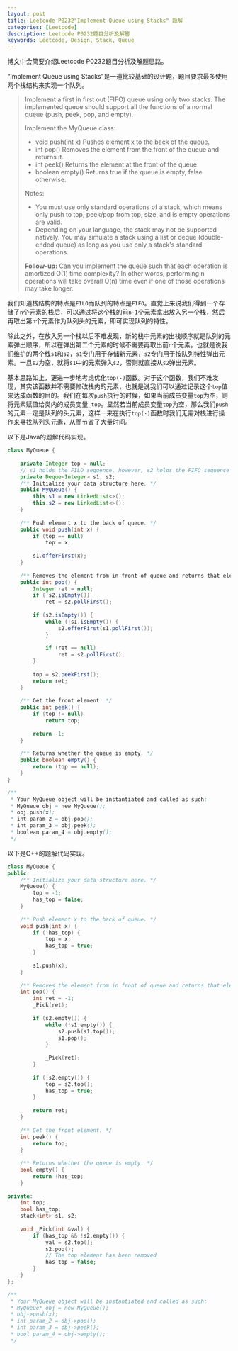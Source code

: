 ```yaml
---
layout: post
title: Leetcode P0232"Implement Queue using Stacks" 题解
categories: [Leetcode]
description: Leetcode P0232题目分析及解答
keywords: Leetcode, Design, Stack, Queue
---
```


博文中会简要介绍Leetcode P0232题目分析及解题思路。

“Implement Queue using Stacks”是一道比较基础的设计题，题目要求最多使用两个栈结构来实现一个队列。

> Implement a first in first out (FIFO) queue using only two stacks. The implemented queue should support all the functions of a normal queue (push, peek, pop, and empty).
> 
> Implement the MyQueue class:
> 
> - void push(int x) Pushes element x to the back of the queue.
> - int pop() Removes the element from the front of the queue and returns it.
> - int peek() Returns the element at the front of the queue.
> - boolean empty() Returns true if the queue is empty, false otherwise.
> 
> Notes:
> 
> - You must use only standard operations of a stack, which means only push to top, peek/pop from top, size, and is empty operations are valid.
> - Depending on your language, the stack may not be supported natively. You may simulate a stack using a list or deque (double-ended queue) as long as you use only a stack's standard operations.
> 
> **Follow-up:** Can you implement the queue such that each operation is amortized O(1) time complexity? In other words, performing n operations will take overall O(n) time even if one of those operations may take longer.

我们知道栈结构的特点是`FILO`而队列的特点是`FIFO`。直觉上来说我们得到一个存储了`n`个元素的栈后，可以通过将这个栈的前`n-1`个元素拿出放入另一个栈，然后再取出第`n`个元素作为队列头的元素，即可实现队列的特性。

除此之外，在放入另一个栈以后不难发现，新的栈中元素的出栈顺序就是队列的元素弹出顺序，所以在弹出第二个元素的时候不需要再取出前`n`个元素。也就是说我们维护的两个栈`s1`和`s2`，`s1`专门用于存储新元素，`s2`专门用于按队列特性弹出元素。一旦`s2`为空，就将`s1`中的元素弹入`s2`，否则就直接从`s2`弹出元素。

基本思路如上，更进一步地考虑优化`top(·)`函数。对于这个函数，我们不难发现，其实该函数并不需要修改栈内的元素，也就是说我们可以通过记录这个`top`值来达成函数的目的。我们在每次`push`执行的时候，如果当前成员变量`top`为空，则将元素赋值给类内的成员变量`_top`。显然若当前成员变量`top`为空，那么我们`push`的元素一定是队列的头元素，这样一来在执行`top(·)`函数时我们无需对栈进行操作来寻找队列头元素，从而节省了大量时间。

以下是Java的题解代码实现。
```java
class MyQueue {
    
    private Integer top = null;
    // s1 holds the FILO sequence, however, s2 holds the FIFO sequence
    private Deque<Integer> s1, s2;
    /** Initialize your data structure here. */
    public MyQueue() {
        this.s1 = new LinkedList<>();
        this.s2 = new LinkedList<>();
    }
    
    /** Push element x to the back of queue. */
    public void push(int x) {
        if (top == null)
            top = x;
        
        s1.offerFirst(x);
    }
    
    /** Removes the element from in front of queue and returns that element. */
    public int pop() {
        Integer ret = null;
        if (!s2.isEmpty())
            ret = s2.pollFirst();
        
        if (s2.isEmpty()) {
            while (!s1.isEmpty()) {
                s2.offerFirst(s1.pollFirst());
            }
            
            if (ret == null)
                ret = s2.pollFirst();
        }
    
        top = s2.peekFirst();
        return ret;
    }
    
    /** Get the front element. */
    public int peek() {
        if (top != null)
            return top;
        
        return -1;
    }
    
    /** Returns whether the queue is empty. */
    public boolean empty() {
        return (top == null);
    }
}

/**
 * Your MyQueue object will be instantiated and called as such:
 * MyQueue obj = new MyQueue();
 * obj.push(x);
 * int param_2 = obj.pop();
 * int param_3 = obj.peek();
 * boolean param_4 = obj.empty();
 */
```

以下是C++的题解代码实现。
```cpp
class MyQueue {
public:
    /** Initialize your data structure here. */
    MyQueue() {
        top = -1;
        has_top = false;
    }
    
    /** Push element x to the back of queue. */
    void push(int x) {
        if (!has_top) {
            top = x;
            has_top = true;
        }
            
        s1.push(x);
    }
    
    /** Removes the element from in front of queue and returns that element. */
    int pop() {
        int ret = -1;
        _Pick(ret);
        
        if (s2.empty()) {
            while (!s1.empty()) {
                s2.push(s1.top());
                s1.pop();
            }
            
            _Pick(ret);
        }
        
        if (!s2.empty()) {
            top = s2.top();
            has_top = true;
        }
        
        return ret;
    }
    
    /** Get the front element. */
    int peek() {
        return top;
    }
    
    /** Returns whether the queue is empty. */
    bool empty() {
        return !has_top;
    }
    
private:
    int top;
    bool has_top;
    stack<int> s1, s2;
    
    void _Pick(int &val) {
        if (has_top && !s2.empty()) {
            val = s2.top();
            s2.pop();
            // The top element has been removed
            has_top = false;
        }
    }
};

/**
 * Your MyQueue object will be instantiated and called as such:
 * MyQueue* obj = new MyQueue();
 * obj->push(x);
 * int param_2 = obj->pop();
 * int param_3 = obj->peek();
 * bool param_4 = obj->empty();
 */
```